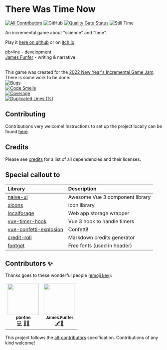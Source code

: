 # There Was Time Now
<!-- ALL-CONTRIBUTORS-BADGE:START - manually created to include non-github users -->
[![All Contributors](https://img.shields.io/badge/all_contributors-2-orange.svg?style=flat-square)](#contributors-)<!-- ALL-CONTRIBUTORS-BADGE:END -->
![GitHub](https://img.shields.io/github/license/pbr4ne/there-was-time-now)
[![Quality Gate Status](https://sonarcloud.io/api/project_badges/measure?project=pbr4ne_there-was-time-now&metric=alert_status)](https://sonarcloud.io/summary/new_code?id=pbr4ne_there-was-time-now)
![Still Time](https://img.shields.io/badge/is%20there%20still%20time%3F-...yes%3F-4361EE)

An incremental game about "science" and "time".

Play it [here on github](https://pbr4ne.github.io/there-was-time-now) or on [itch.io](https://pbrane.itch.io/there-was-time-now)<br>

[pbr4ne](https://github.com/pbr4ne) - development<br>
[James Funfer](https://jamesfunfer.com) - writing & narrative<br><br>

This game was created for the [2022 New Year's Incremental Game Jam](https://itch.io/jam/new-years-incremental-game-jam/entries). There is some work to be done:<br>
[![Bugs](https://sonarcloud.io/api/project_badges/measure?project=pbr4ne_there-was-time-now&metric=bugs)](https://sonarcloud.io/summary/new_code?id=pbr4ne_there-was-time-now)<br>
[![Code Smells](https://sonarcloud.io/api/project_badges/measure?project=pbr4ne_there-was-time-now&metric=code_smells)](https://sonarcloud.io/summary/new_code?id=pbr4ne_there-was-time-now)<br>
[![Coverage](https://sonarcloud.io/api/project_badges/measure?project=pbr4ne_there-was-time-now&metric=coverage)](https://sonarcloud.io/summary/new_code?id=pbr4ne_there-was-time-now)<br>
[![Duplicated Lines (%)](https://sonarcloud.io/api/project_badges/measure?project=pbr4ne_there-was-time-now&metric=duplicated_lines_density)](https://sonarcloud.io/summary/new_code?id=pbr4ne_there-was-time-now)<br>

## Contributing

Contributions very welcome! Instructions to set up the project locally can be found [here](CONTRIBUTING.md).

## Credits

Please see [credits](CREDITS.md) for a list of all dependencies and their licenses.

## Special callout to

| Library | Description |
| :------ | :---------- |
| [naive-ui](https://github.com/TuSimple/naive-ui) | Awesome Vue 3 component library |
| [xicons](https://github.com/07akioni/xicons) | Icon library |
| [localforage](https://github.com/localForage/localForage) | Web app storage wrapper |
| [vue-timer-hook](https://github.com/riderx/vue-timer-hook) | Vue 3 hook to handle timers |
| [vue-confetti-explosion](https://github.com/valgeirb/vue-confetti-explosion) | Confetti! |
| [credit-roll](https://github.com/libscie/credit-roll) | Markdown credits generator |
| [fontget](https://www.fontget.com) | Free fonts (used in header) |

## Contributors ✨

Thanks goes to these wonderful people ([emoji key](https://allcontributors.org/docs/en/emoji-key)):

<!-- ALL-CONTRIBUTORS-LIST:START - manually created to include non-github users -->
<table>
  <tr>
    <td align="center"><a href="https://github.com/pbr4ne"><img src="https://avatars.githubusercontent.com/u/22901953?v=4?s=100" width="100px;" alt=""/><br /><sub><b>pbr4ne</b></sub></a><br /><a href="https://github.com/pbr4ne/there-was-time-now/commits?author=pbr4ne" title="Code">💻</a> <a href="#design-pbr4ne" title="UI Design">🎨</a><a href="#ideas-pbr4ne" title="Game Design">🤔</a></td>
    <td align="center"><a href="https://jamesfunfer.com"><img src="https://i.postimg.cc/zDjhDgBP/jf.jpg" width="100px;" alt=""/><br /><sub><b>James Funfer</b></sub></a><br /><a href="#narrative-jfunfer" title="Narrative">🖋</a><a href="#ideas-jfunfer" title="Game Design">🤔</a></td>
  </tr>
</table>
<!-- ALL-CONTRIBUTORS-LIST:END -->

This project follows the [all-contributors](https://github.com/all-contributors/all-contributors) specification. Contributions of any kind welcome!
